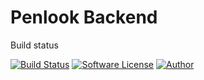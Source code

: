 # Penlook Backend

Build status

[![Build Status](https://travis-ci.org/penlook/backend.svg?branch=master)](https://travis-ci.org/penlook/backend) [![Software License](https://img.shields.io/badge/license-GNU-blue.svg?style=flat)](LICENSE.md) [![Author](http://img.shields.io/badge/author-penlook-red.svg?style=flat)](https://github.com/penlook)

